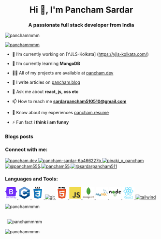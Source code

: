 <h1 align="center">Hi 👋, I'm Pancham Sardar</h1>
<h3 align="center">A passionate full stack developer from India</h3>
<p align="left"> 
  <img src="https://komarev.com/ghpvc/?username=panchammmm&label=Profile%20views&color=0e75b6&style=flat" alt="panchammmm" /> 
</p>
<p align="left"> 
  <a href="https://github.com/ryo-ma/github-profile-trophy">
    <img src="https://github-profile-trophy.vercel.app/?username=panchammmm" alt="panchammmm" />
  </a> 
</p>

- 🔭 I’m currently working on [YJLS-Kolkata] (https://yjls-kolkata.com/)

- 🌱 I’m currently learning **MongoDB**

- 👨‍💻 All of my projects are available at [pancham.dev](pancham.dev)

- 📝 I write articles on [pancham.blog](pancham.blog)

- 💬 Ask me about **react, js, css etc**

- 📫 How to reach me **sardarpancham510510@gmail.com**

- 📄 Know about my experiences [pancham.resume](pancham.resume)

- ⚡ Fun fact **i think i am funny**

### Blogs posts
<!-- BLOG-POST-LIST:START -->
<!-- BLOG-POST-LIST:END -->

<h3 align="left">Connect with me:</h3>
<p align="left">
  <a href="https://dev.to/pancham.dev" target="blank">
    <img align="center" src="https://raw.githubusercontent.com/rahuldkjain/github-profile-readme-generator/master/src/images/icons/Social/devto.svg" alt="pancham.dev" height="30" width="40" />
  </a>
  <a href="https://linkedin.com/in/pancham-sardar-6a466227b" target="blank">
    <img align="center" src="https://raw.githubusercontent.com/rahuldkjain/github-profile-readme-generator/master/src/images/icons/Social/linked-in-alt.svg" alt="pancham-sardar-6a466227b" height="30" width="40" />
  </a>
  <a href="https://instagram.com/pinaki_x_pancham" target="blank">
    <img align="center" src="https://raw.githubusercontent.com/rahuldkjain/github-profile-readme-generator/master/src/images/icons/Social/instagram.svg" alt="pinaki_x_pancham" height="30" width="40" />
  </a>
  <a href="https://medium.com/@pancham555" target="blank">
    <img align="center" src="https://raw.githubusercontent.com/rahuldkjain/github-profile-readme-generator/master/src/images/icons/Social/medium.svg" alt="@pancham555" height="30" width="40" />
  </a>
  <a href="https://www.leetcode.com/pancham55" target="blank">
    <img align="center" src="https://raw.githubusercontent.com/rahuldkjain/github-profile-readme-generator/master/src/images/icons/Social/leet-code.svg" alt="pancham55" height="30" width="40" />
  </a>
  <a href="https://www.hackerearth.com/@sardarpancham511" target="blank">
    <img align="center" src="https://raw.githubusercontent.com/rahuldkjain/github-profile-readme-generator/master/src/images/icons/Social/hackerearth.svg" alt="@sardarpancham511" height="30" width="40" />
  </a>
</p>
<h3 align="left">Languages and Tools:</h3>
<p align="left"> 
  <a href="https://getbootstrap.com" target="_blank" rel="noreferrer"> 
    <img src="https://raw.githubusercontent.com/devicons/devicon/master/icons/bootstrap/bootstrap-plain-wordmark.svg" alt="bootstrap" width="40" height="40"/> 
  </a> 
  <a href="https://www.w3schools.com/cpp/" target="_blank" rel="noreferrer"> 
    <img src="https://raw.githubusercontent.com/devicons/devicon/master/icons/cplusplus/cplusplus-original.svg" alt="cplusplus" width="40" height="40"/> 
  </a> 
  <a href="https://www.w3schools.com/css/" target="_blank" rel="noreferrer"> 
    <img src="https://raw.githubusercontent.com/devicons/devicon/master/icons/css3/css3-original-wordmark.svg" alt="css3" width="40" height="40"/> 
  </a> 
  <a href="https://git-scm.com/" target="_blank" rel="noreferrer"> 
    <img src="https://www.vectorlogo.zone/logos/git-scm/git-scm-icon.svg" alt="git" width="40" height="40"/> 
  </a> 
  <a href="https://www.w3.org/html/" target="_blank" rel="noreferrer"> 
    <img src="https://raw.githubusercontent.com/devicons/devicon/master/icons/html5/html5-original-wordmark.svg" alt="html5" width="40" height="40"/> 
  </a> 
  <a href="https://developer.mozilla.org/en-US/docs/Web/JavaScript" target="_blank" rel="noreferrer"> 
    <img src="https://raw.githubusercontent.com/devicons/devicon/master/icons/javascript/javascript-original.svg" alt="javascript" width="40" height="40"/> 
  </a> 
  <a href="https://www.mongodb.com/" target="_blank" rel="noreferrer"> 
    <img src="https://raw.githubusercontent.com/devicons/devicon/master/icons/mongodb/mongodb-original-wordmark.svg" alt="mongodb" width="40" height="40"/> 
  </a> 
  <a href="https://www.mysql.com/" target="_blank" rel="noreferrer"> 
    <img src="https://raw.githubusercontent.com/devicons/devicon/master/icons/mysql/mysql-original-wordmark.svg" alt="mysql" width="40" height="40"/> 
  </a> 
  <a href="https://nodejs.org" target="_blank" rel="noreferrer"> 
    <img src="https://raw.githubusercontent.com/devicons/devicon/master/icons/nodejs/nodejs-original-wordmark.svg" alt="nodejs" width="40" height="40"/> 
  </a> 
  <a href="https://reactjs.org/" target="_blank" rel="noreferrer"> 
    <img src="https://raw.githubusercontent.com/devicons/devicon/master/icons/react/react-original-wordmark.svg" alt="react" width="40" height="40"/> 
  </a> 
  <a href="https://tailwindcss.com/" target="_blank" rel="noreferrer"> 
    <img src="https://www.vectorlogo.zone/logos/tailwindcss/tailwindcss-icon.svg" alt="tailwind" width="40" height="40"/> 
  </a> 
</p>
<p>
  <img align="left" src="https://github-readme-stats.vercel.app/api/top-langs?username=panchammmm&show_icons=true&locale=en&layout=compact" alt="panchammmm" />
</p>
<br>
<br>
<p>&nbsp;
  <img align="center" src="https://github-readme-stats.vercel.app/api?username=panchammmm&show_icons=true&locale=en" alt="panchammmm" />
</p>
<p>
  <img align="center" src="https://github-readme-streak-stats.herokuapp.com/?user=panchammmm&" alt="panchammmm" />
</p>
